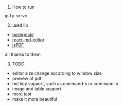 1. How to run

```bash
gulp serve
```

2. used lib

* [boilerplate](https://github.com/Quramy/electron-jsx-babel-boilerplate)
* [react-md-editor](https://github.com/JedWatson/react-md-editor)
* [jsPDF](https://github.com/MrRio/jsPDF)

all thanks to them

3. TODO

* editor size change according to window size
* preivew of pdf
* hot key support, such as command-s or command-p
* image and table support
* more test
* make it more beautiful
